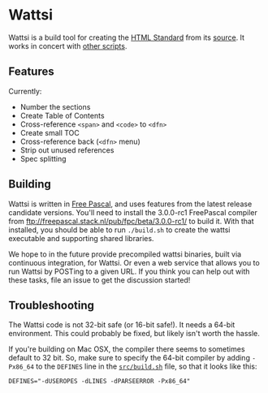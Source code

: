 # Wattsi

Wattsi is a build tool for creating the [HTML Standard](http://html.spec.whatwg.org/multipage/) from its [source](https://github.com/whatwg/html). It works in concert with [other scripts](https://github.com/whatwg/html-build).

## Features

Currently:
 * Number the sections
 * Create Table of Contents
 * Cross-reference `<span>` and `<code>` to `<dfn>`
 * Create small TOC
 * Cross-reference back (`<dfn>` menu)
 * Strip out unused references
 * Spec splitting

## Building

Wattsi is written in [Free Pascal](http://www.freepascal.org/), and uses features from the latest release candidate versions. You'll need to install the 3.0.0-rc1 FreePascal compiler from ftp://freepascal.stack.nl/pub/fpc/beta/3.0.0-rc1/ to build it. With that installed, you should be able to run `./build.sh` to create the wattsi executable and supporting shared libraries.

We hope to in the future provide precompiled wattsi binaries, built via continuous integration, for Wattsi. Or even a web service that allows you to run Wattsi by POSTing to a given URL. If you think you can help out with these tasks, file an issue to get the discussion started!

## Troubleshooting

The Wattsi code is not 32-bit safe (or 16-bit safe!). It needs a 64-bit environment. This could probably be fixed, but likely isn't worth the hassle.

If you're building on Mac OSX, the compiler there seems to sometimes default to 32 bit. So, make sure to specify the 64-bit compiler by adding `-Px86_64` to the `DEFINES` line in the [`src/build.sh`](https://github.com/whatwg/wattsi/blob/master/src/build.sh) file, so that it looks like this:

    DEFINES="-dUSEROPES -dLINES -dPARSEERROR -Px86_64"
